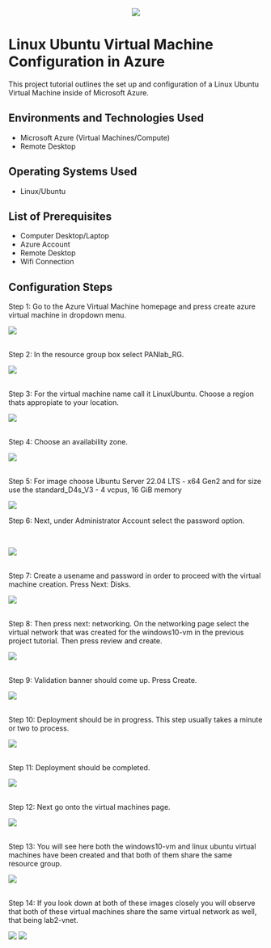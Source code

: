 <p align="center">
<img src=https://i.imgur.com/wWxNb0n.png/>
</p>

<h1>Linux Ubuntu Virtual Machine Configuration in Azure</h1>
This project tutorial outlines the set up and configuration of a Linux Ubuntu Virtual Machine inside of Microsoft Azure.<br />

<h2>Environments and Technologies Used</h2>

- Microsoft Azure (Virtual Machines/Compute)
- Remote Desktop


<h2>Operating Systems Used </h2>

- Linux/Ubuntu</b> 

<h2>List of Prerequisites</h2>

- Computer Desktop/Laptop
- Azure Account
- Remote Desktop
- Wifi Connection

<h2>Configuration Steps</h2>
Step 1: Go to the Azure Virtual Machine homepage and press create azure virtual machine in dropdown menu.
<p>
<img src="https://i.imgur.com/wS9EQLY.png"/>
</p>
<p>

<br />
Step 2: In the resource group box select PANlab_RG.
<p>
<img src="https://i.imgur.com/7HWLK3S.png"/>
</p>
<p>

</p>
<br />
Step 3: For the virtual machine name call it LinuxUbuntu. Choose a region thats appropiate to your location.
<p>
<img src="https://i.imgur.com/w19Oozg.png"/>
</p>
<p>

</p>
<br />
Step 4: Choose an availability zone.
<p>
<img src="https://i.imgur.com/9ePg5Ye.png"/>
</p>
<p>

</p>
<br />
Step 5: For image choose Ubuntu Server 22.04 LTS - x64 Gen2 and for size use the standard_D4s_V3 - 4 vcpus, 16 GiB memory
<p>
<img src="https://i.imgur.com/t3cDAiB.png"/>
</p>
<p>
Step 6: Next, under Administrator Account select the password option.
</p>
<br />

<p>
<img src="https://i.imgur.com/Sob6u9C.png"/>
</p>
<p>

</p>
<br />
Step 7: Create a usename and password in order to proceed with the virtual machine creation. Press Next: Disks.
<p>
<img src="https://i.imgur.com/Ggv3enf.png"/>
</p>
<p>

</p>
<br />
Step 8: Then press next: networking. On the networking page select the virtual network that was created for the windows10-vm in the previous project tutorial. Then press review and create.
<p>
<img src="https://i.imgur.com/WyFzAmG.png"/>
</p>
<p>

</p>
<br />
Step 9:  Validation banner should come up. Press Create.
<p>
<p>
<img src="https://i.imgur.com/W2BMWGf.png"/>
</p>
<p>

</p>
<br />
Step 10: Deployment should be in progress. This step usually takes a minute or two to process.
<p>
<img src="https://i.imgur.com/qZcadiA.png"/>
</p>
<p>

</p>
<br />
Step 11: Deployment should be completed.
<p>
<img src="https://i.imgur.com/M44pKAz.png"/>
</p>
<p>

</p>
<br />
Step 12: Next go onto the virtual machines page.
<p>
<img src="https://i.imgur.com/a78y0Eu.png"/>
</p>
<p>

</p>
<br />
Step 13: You will see here both the windows10-vm and linux ubuntu virtual machines have been created and that both of them share the same resource group.
<p>
<img src="https://i.imgur.com/FmOPetv.png"/>
</p>
<p>

</p>
<br />
Step 14: If you look down at both of these images closely you will observe that both of these virtual machines share the same virtual network as well, that being lab2-vnet.
<p>
<img src="https://i.imgur.com/CmVNxiC.png"/>
 
<img src="https://i.imgur.com/0ZPgKqp.png"/> 

</p>
<p>

</p>
<br />
















